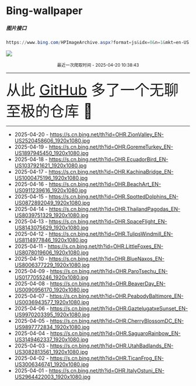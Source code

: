 # Bing-wallpaper

##### 图片接口

```powershell
https://www.bing.com/HPImageArchive.aspx?format=js&idx=0&n=1&mkt=en-US
```

 ![](https://s.cn.bing.net/th?id=OHR.ZionValley_EN-US2520458606_1920x1080.jpg)

<p align='center' >
    <small>
        最近一次爬取时间 - 2025-04-20 10:38:43
    </small>
    <br>
    <hr>
    <font size=7>
        <small>
           从此 <a href='https://github.com/'>GitHub</a> 多了一个无聊至极的仓库  🍳
        </small>
    </font>
    <hr>
</p>


- 2025-04-20 - https://s.cn.bing.net/th?id=OHR.ZionValley_EN-US2520458606_1920x1080.jpg 
- 2025-04-19 - https://s.cn.bing.net/th?id=OHR.GoremeTurkey_EN-US1897945450_1920x1080.jpg 
- 2025-04-18 - https://s.cn.bing.net/th?id=OHR.EcuadorBird_EN-US1037921621_1920x1080.jpg 
- 2025-04-17 - https://s.cn.bing.net/th?id=OHR.KachinaBridge_EN-US1000475196_1920x1080.jpg 
- 2025-04-16 - https://s.cn.bing.net/th?id=OHR.BeachArt_EN-US0911239616_1920x1080.jpg 
- 2025-04-15 - https://s.cn.bing.net/th?id=OHR.SpottedDolphins_EN-US0872892049_1920x1080.jpg 
- 2025-04-14 - https://s.cn.bing.net/th?id=OHR.ThailandPagodas_EN-US8039751329_1920x1080.jpg 
- 2025-04-13 - https://s.cn.bing.net/th?id=OHR.SpaceFlight_EN-US8143075629_1920x1080.jpg 
- 2025-04-12 - https://s.cn.bing.net/th?id=OHR.TulipsWindmill_EN-US8114977846_1920x1080.jpg 
- 2025-04-11 - https://s.cn.bing.net/th?id=OHR.LittleFoxes_EN-US8078019606_1920x1080.jpg 
- 2025-04-10 - https://s.cn.bing.net/th?id=OHR.BlueNaxos_EN-US8006377229_1920x1080.jpg 
- 2025-04-09 - https://s.cn.bing.net/th?id=OHR.ParoTsechu_EN-US0177055246_1920x1080.jpg 
- 2025-04-08 - https://s.cn.bing.net/th?id=OHR.BeaverDay_EN-US0090956170_1920x1080.jpg 
- 2025-04-07 - https://s.cn.bing.net/th?id=OHR.PeabodyBaltimore_EN-US0036943577_1920x1080.jpg 
- 2025-04-06 - https://s.cn.bing.net/th?id=OHR.GaztelugatxeSunset_EN-US9970203395_1920x1080.jpg 
- 2025-04-05 - https://s.cn.bing.net/th?id=OHR.CherryBlossomDC_EN-US9897772834_1920x1080.jpg 
- 2025-04-04 - https://s.cn.bing.net/th?id=OHR.SaguaroRainbow_EN-US3149462337_1920x1080.jpg 
- 2025-04-03 - https://s.cn.bing.net/th?id=OHR.UtahBadlands_EN-US3082813561_1920x1080.jpg 
- 2025-04-02 - https://s.cn.bing.net/th?id=OHR.TicanFrog_EN-US3006346741_1920x1080.jpg 
- 2025-04-01 - https://s.cn.bing.net/th?id=OHR.ItalyOstuni_EN-US2964422003_1920x1080.jpg 
